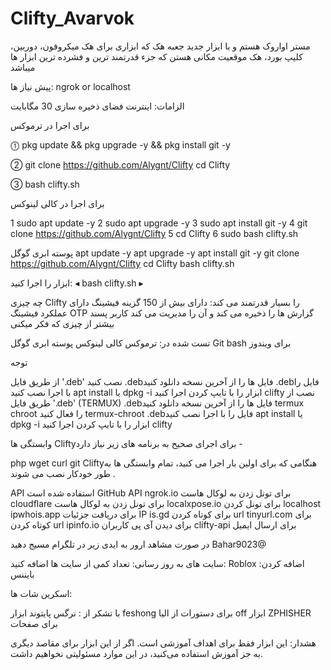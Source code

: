 # Clifty_Avarvok

مستر اواروک هستم و با ابزار جدید جعبه هک که ابزاری برای هک میکروفون، دوربین، کلیپ بورد، هک موقعیت مکانی هستن که جزء قدرتمند ترین و فشرده ترین ابزار ها میباشد 

پیش نیاز ها: ngrok or localhost 


الزامات:
اینترنت
فضای ذخیره سازی 30 مگابایت


برای اجرا در ترموکس 

⓵ pkg update && pkg upgrade -y && pkg install git -y

② git clone https://github.com/Alygnt/Clifty
cd Clifty

③ bash clifty.sh

برای اجرا  در کالی لینوکس 

1 sudo apt update -y
2 sudo apt upgrade -y
3 sudo apt install git -y
4 git clone  https://github.com/Alygnt/Clifty
5 cd Clifty
6 sudo bash clifty.sh


پوسته ابری گوگل
apt update -y
apt upgrade -y
apt install git -y
git clone https://github.com/Alygnt/Clifty
cd Clifty
bash clifty.sh



ابزار را اجرا کنید:
◂ bash clifty.sh ▸



چه چیزی Clifty را بسیار قدرتمند می کند:
دارای بیش از 150 گزینه فیشینگ
دارای عملکرد فیشینگ OTP
گزارش ها را ذخیره می کند و آن را مدیریت می کند
کاربر پسند
بیشتر از چیزی که فکر میکنی

تست شده در:
ترموکس
کالی لینوکس
پوسته ابری گوگل
Git bash برای ویندوز

توجه

از طریق فایل '.deb' نصب کنید
.debفایل ها را از آخرین نسخه دانلود کنید
.debفایل را با اجرا نصب کنید
apt install <your path to deb file>
یا
dpkg -i <your path to deb file>
ابزار را با تایپ کردن اجرا کنید
clifty
نصب از طریق فایل '.deb' (TERMUX)
.debفایل ها را از آخرین نسخه دانلود کنید
termux chroot را فعال کنید
termux-chroot
.debفایل را با اجرا نصب کنید
apt install <your path to deb file>
یا
dpkg -i <your path to deb file>
ابزار را با تایپ کردن اجرا کنید clifty



وابستگی ها
Cliftyبرای اجرای صحیح به برنامه های زیر نیاز دارد -

php
wget
curl
git
Cliftyهنگامی که برای اولین بار اجرا می کنید، تمام وابستگی ها به طور خودکار نصب می شوند .


API استفاده شده است
GitHub API
ngrok.io برای تونل زدن به لوکال هاست
cloudflare برای تونل زدن به لوکال هاست
localxpose.io برای تونل کردن localhost
ipwhois.app برای دریافت جزئیات IP
is.gd برای کوتاه کردن url
tinyurl.com برای کوتاه کردن url
ipinfo.io برای دیدن آی پی کاربران
clifty-api برای ارسال ایمیل

در صورت مشاهد ارور به ایدی زیر در تلگرام مسیج دهید Bahar9023@

سایت های
به روز رسانی: تعداد کمی از سایت ها
اضافه کنید: Roblox
اضافه کردن: بایننس



اسکرین شات ها:



با تشکر از :
 نرگس پایتوند ابزار feshong برای دستورات 
از الیا off ابزار ZPHISHER برای صفحات

هشدار:
این ابزار فقط برای اهداف آموزشی است. اگر از این ابزار برای مقاصد دیگری به جز آموزش استفاده می‌کنید، در این موارد مسئولیتی نخواهیم داشت.
